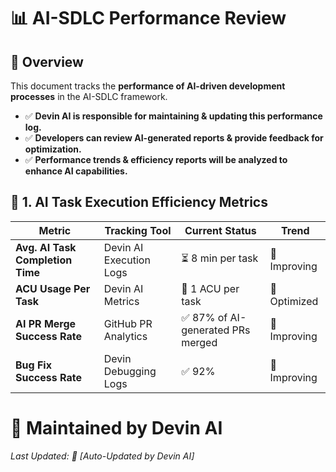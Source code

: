 # 📊 AI-SDLC Performance Review  

## 📌 Overview  
This document tracks the **performance of AI-driven development processes** in the AI-SDLC framework.  

- ✅ **Devin AI is responsible for maintaining & updating this performance log.**  
- ✅ **Developers can review AI-generated reports & provide feedback for optimization.**  
- ✅ **Performance trends & efficiency reports will be analyzed to enhance AI capabilities.**  

## 🚀 **1. AI Task Execution Efficiency Metrics**  
| **Metric** | **Tracking Tool** | **Current Status** | **Trend** |
|-----------|-----------------|----------------|--------|
| **Avg. AI Task Completion Time** | Devin AI Execution Logs | ⏳ 8 min per task | 🔽 Improving |
| **ACU Usage Per Task** | Devin AI Metrics | 🔹 1 ACU per task | 🔽 Optimized |
| **AI PR Merge Success Rate** | GitHub PR Analytics | ✅ 87% of AI-generated PRs merged | 🔼 Improving |
| **Bug Fix Success Rate** | Devin Debugging Logs | ✅ 92% | 🔼 Improving |

# 📩 **Maintained by Devin AI**  
_Last Updated: 📅 [Auto-Updated by Devin AI]_  
